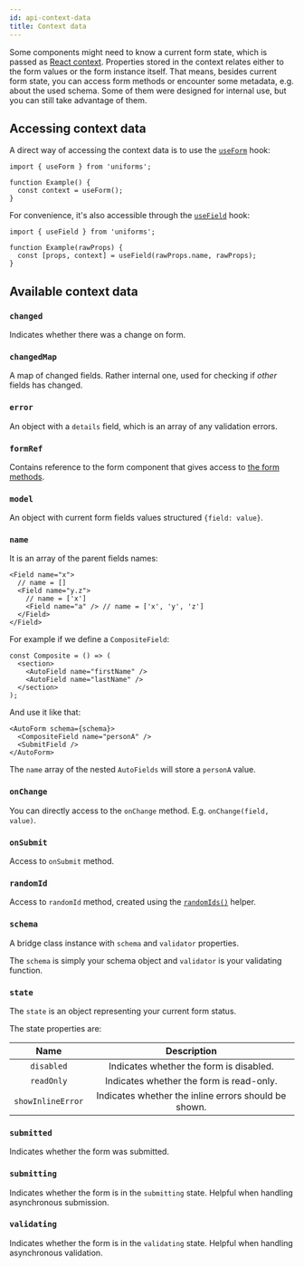 ```yaml
---
id: api-context-data
title: Context data
---
```


Some components might need to know a current form state, which is passed as [React context](https://reactjs.org/docs/context.html).
Properties stored in the context relates either to the form values or the form instance itself.
That means, besides current form state, you can access form methods or encounter some metadata, e.g. about the used schema.
Some of them were designed for internal use, but you can still take advantage of them.

## Accessing context data

A direct way of accessing the context data is to use the [`useForm`](/docs/api-helpers/#useform) hook:

```tsx
import { useForm } from 'uniforms';

function Example() {
  const context = useForm();
}
```

For convenience, it's also accessible through the [`useField`](/docs/api-helpers/#usefield) hook:

```tsx
import { useField } from 'uniforms';

function Example(rawProps) {
  const [props, context] = useField(rawProps.name, rawProps);
}
```

## Available context data

### `changed`

Indicates whether there was a change on form.

### `changedMap`

A map of changed fields. Rather internal one, used for checking if _other_ fields has changed.

### `error`

An object with a `details` field, which is an array of any validation errors.

### `formRef`

Contains reference to the form component that gives access to [the form methods](/docs/api-forms#methods).

### `model`

An object with current form fields values structured `{field: value}`.

### `name`

It is an array of the parent fields names:

```tsx
<Field name="x">
  // name = []
  <Field name="y.z">
    // name = ['x']
    <Field name="a" /> // name = ['x', 'y', 'z']
  </Field>
</Field>
```

For example if we define a `CompositeField`:

```tsx
const Composite = () => (
  <section>
    <AutoField name="firstName" />
    <AutoField name="lastName" />
  </section>
);
```

And use it like that:

```tsx
<AutoForm schema={schema}>
  <CompositeField name="personA" />
  <SubmitField />
</AutoForm>
```

The `name` array of the nested `AutoFields` will store a `personA` value.

### `onChange`

You can directly access to the `onChange` method. E.g. `onChange(field, value)`.

### `onSubmit`

Access to `onSubmit` method.

### `randomId`

Access to `randomId` method, created using the [`randomIds()`](/docs/api-helpers#randomids) helper.

### `schema`

A bridge class instance with `schema` and `validator` properties.

The `schema` is simply your schema object and `validator` is your validating function.

### `state`

The `state` is an object representing your current form status.

The state properties are:

|       Name        |                     Description                      |
| :---------------: | :--------------------------------------------------: |
|    `disabled`     |       Indicates whether the form is disabled.        |
|    `readOnly`     |       Indicates whether the form is read-only.       |
| `showInlineError` | Indicates whether the inline errors should be shown. |

### `submitted`

Indicates whether the form was submitted.

### `submitting`

Indicates whether the form is in the `submitting` state. Helpful when handling asynchronous submission.

### `validating`

Indicates whether the form is in the `validating` state. Helpful when handling asynchronous validation.
